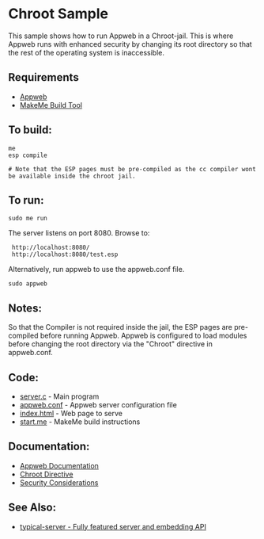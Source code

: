 Chroot Sample
===

This sample shows how to run Appweb in a Chroot-jail. This is where Appweb runs with enhanced
security by changing its root directory so that the rest of the operating system is inaccessible.

Requirements
---
* [Appweb](http://embedthis.com/downloads/appweb/download.ejs)
* [MakeMe Build Tool](http://embedthis.com/downloads/me/download.ejs)

To build:
---
    me 
    esp compile

    # Note that the ESP pages must be pre-compiled as the cc compiler wont be available inside the chroot jail.

To run:
---
    sudo me run

The server listens on port 8080. Browse to:

     http://localhost:8080/
     http://localhost:8080/test.esp

Alternatively, run appweb to use the appweb.conf file.

    sudo appweb

Notes:
---
So that the Compiler is not required inside the jail, the ESP pages are pre-compiled before running Appweb.
Appweb is configured to load modules before changing the root directory via the "Chroot" directive in appweb.conf.

Code:
---
* [server.c](server.c) - Main program
* [appweb.conf](appweb.conf) - Appweb server configuration file
* [index.html](index.html) - Web page to serve
* [start.me](start.me) - MakeMe build instructions

Documentation:
---
* [Appweb Documentation](http://embedthis.com/products/appweb/doc/index.html)
* [Chroot Directive](http://embedthis.com/products/appweb/doc/guide/appweb/users/dir/server.html#chroot)
* [Security Considerations](http://embedthis.com/products/appweb/doc/guide/appweb/users/security.html)

See Also:
---
* [typical-server - Fully featured server and embedding API](../typical-server/README.md)
